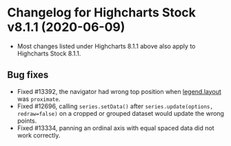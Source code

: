 # Changelog for Highcharts Stock v8.1.1 (2020-06-09)

- Most changes listed under Highcharts 8.1.1 above also apply to Highcharts Stock 8.1.1.

## Bug fixes
- Fixed #13392, the navigator had wrong top position when [legend.layout](https://api.highcharts.com/highstock/legend.layout) was `proximate`.
- Fixed #12696, calling `series.setData()` after `series.update(options, redraw=false)` on a cropped or grouped dataset would update the wrong points.
- Fixed #13334, panning an ordinal axis with equal spaced data did not work correctly.
